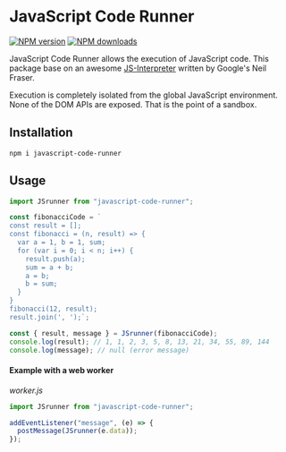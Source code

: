 # JavaScript Code Runner

<span class="badge-npmversion"><a href="https://www.npmjs.com/package/javascript-code-runner" title="View this project on NPM"><img src="https://img.shields.io/npm/v/javascript-code-runner.svg" alt="NPM version" /></a></span>
<span class="badge-npmdownloads"><a href="https://www.npmjs.com/package/javascript-code-runner" title="View this project on NPM"><img src="https://img.shields.io/npm/dm/javascript-code-runner.svg" alt="NPM downloads" /></a></span>

JavaScript Code Runner allows the execution of JavaScript code.
This package base on an awesome [JS-Interpreter](https://github.com/NeilFraser/JS-Interpreter) written by Google's Neil Fraser.

Execution is completely isolated from the global JavaScript environment.
None of the DOM APIs are exposed. That is the point of a sandbox.

## Installation

```
npm i javascript-code-runner
```

## Usage

```javascript
import JSrunner from "javascript-code-runner";

const fibonacciCode = `
const result = [];
const fibonacci = (n, result) => {
  var a = 1, b = 1, sum;
  for (var i = 0; i < n; i++) {
    result.push(a);
    sum = a + b;
    a = b;
    b = sum;
  }
}
fibonacci(12, result);
result.join(', ');`;

const { result, message } = JSrunner(fibonacciCode);
console.log(result); // 1, 1, 2, 3, 5, 8, 13, 21, 34, 55, 89, 144
console.log(message); // null (error message)
```

#### Example with a web worker

_worker.js_

```javascript
import JSrunner from "javascript-code-runner";

addEventListener("message", (e) => {
  postMessage(JSrunner(e.data));
});
```
